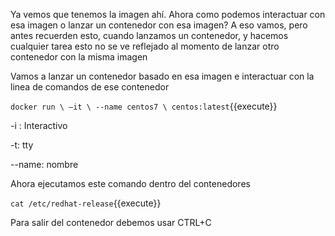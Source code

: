 Ya vemos que tenemos la imagen ahí. Ahora como podemos interactuar con esa imagen o lanzar un contenedor con esa imagen? A eso vamos, pero antes recuerden esto, cuando lanzamos un contenedor, y hacemos cualquier tarea esto no se ve reflejado al momento de lanzar otro contenedor con la misma imagen

Vamos a lanzar un contenedor basado en esa imagen e interactuar con la linea de comandos de ese contenedor

`docker run \
  –it \
  --name centos7 \
  centos:latest`{{execute}}

-i : Interactivo

-t: tty

--name: nombre

Ahora ejecutamos este comando dentro del contenedores

`cat /etc/redhat-release`{{execute}}

Para salir del contenedor debemos usar CTRL+C
